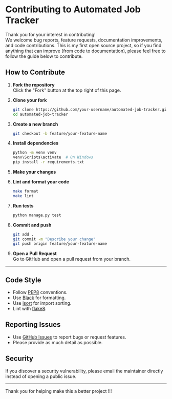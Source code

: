 # Contributing to Automated Job Tracker

Thank you for your interest in contributing!  
We welcome bug reports, feature requests, documentation improvements, and code contributions. This is my first open source project, so if you find anything that can improve (from code to documentation), please feel free to follow the guide below to contribute.

## How to Contribute

1. **Fork the repository**  
   Click the "Fork" button at the top right of this page.

2. **Clone your fork**
   ```sh
   git clone https://github.com/your-username/automated-job-tracker.git
   cd automated-job-tracker
   ```

3. **Create a new branch**
   ```sh
   git checkout -b feature/your-feature-name
   ```

4. **Install dependencies**
   ```sh
   python -m venv venv
   venv\Scripts\activate  # On Windows
   pip install -r requirements.txt
   ```

5. **Make your changes**

6. **Lint and format your code**
   ```sh
   make format
   make lint
   ```

7. **Run tests**
   ```sh
   python manage.py test
   ```

8. **Commit and push**
   ```sh
   git add .
   git commit -m "Describe your change"
   git push origin feature/your-feature-name
   ```

9. **Open a Pull Request**  
   Go to GitHub and open a pull request from your branch.

---

## Code Style

- Follow [PEP8](https://www.python.org/dev/peps/pep-0008/) conventions.
- Use [Black](https://black.readthedocs.io/en/stable/) for formatting.
- Use [isort](https://pycqa.github.io/isort/) for import sorting.
- Lint with [flake8](https://flake8.pycqa.org/).

## Reporting Issues

- Use [GitHub Issues](https://github.com/your-username/automated-job-tracker/issues) to report bugs or request features.
- Please provide as much detail as possible.

## Security

If you discover a security vulnerability, please email the maintainer directly instead of opening a public issue.

---

Thank you for helping make this a better project !!!